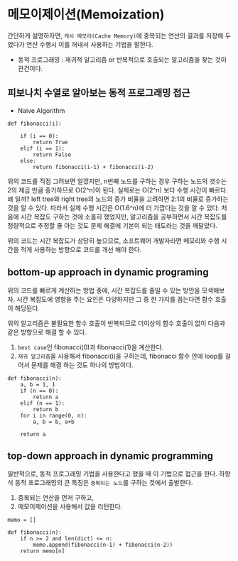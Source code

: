 # 메모이제이션(Memoization)

간단하게 설명하자면, `캐시 메모리(Cache Memory)`에 중복되는 연산의 결과를 저장해 두었다가 연산 수행시 이를 꺼내서 사용하는 기법을 말한다. <br>

- 동적 프로그래밍 : 재귀적 알고리즘 or 반복적으로 호출되는 알고리즘을 찾는 것이 관건이다. <br>

## 피보나치 수열로 알아보는 동적 프로그래밍 접근

- Naive Algorithm

```{.python3}
def fibonacci(i):

    if (i == 0):
        return True
    elif (i == 1):
        return False
    else:
        return fibonacci(i-1) + fibonacci(i-2)
```

위의 코드를 직접 그려보면 알겠지만, n번째 노드를 구하는 경우 구하는 노드의 갯수는 2의 제곱 만큼 증가하므로 O(2^n)이 된다.
실제로는 O(2^n) 보다 수행 시간이 빠르다. 왜 일까? left tree와 right tree의 노드의 증가 비율을 고려하면 2:1의 비율로 증가하는 것을 알 수 있다. 따라서 실제 수행 시간은 O(1.6^n)에 더 가깝다는 것을 알 수 있다. 처음에 시간 복잡도 구하는 것에 소홀히 했었지만, 알고리즘을 공부하면서 시간 복잡도를 정량적으로 추정할 줄 아는 것도 문제 해결에 기본이 되는 태도라는 것을 깨달았다.

위의 코드는 시간 복잡도가 상당히 높으므로, 소프트웨어 개발자라면 메모리와 수행 시간을 적게 사용하는 방향으로 코드를 개선 해야 한다.

## bottom-up approach in dynamic programing

위의 코드를 빠르게 계산하는 방법 중에,
시간 복잡도를 줄일 수 있는 방안을 모색해보자.
시간 복잡도에 영향을 주는 요인은 다양하지만 그 중 한 가지를 꼽는다면 함수 호출이 해당된다.

위의 알고리즘은 불필요한 함수 호출이 반복되므로
더이상의 함수 호출이 없이 다음과 같은 방향으로 해결 할 수 있다.

1. `best case`인 fibonacci(0)과 fibonacci(1)을 계산한다. <br>
2. `재귀 알고리즘`을 사용해서 fibonacci(i)을 구하는데, fibonacci 함수 안에 loop를 걸어서 문제를 해결 하는 것도 하나의 방법이다.

```{.python3}
def fibonacci(n):
    a, b = 1, 1
    if (n == 0):
        return a
    elif (n == 1):
        return b
    for i in range(0, n):
        a, b = b, a+b

    return a
```

## top-down approach in dynamic programming

일반적으로, 동적 프로그래밍 기법을 사용한다고 했을 때 이 기법으로 접근을 한다.
하향식 동적 프로그래밍의 큰 특징은 `중복되는 노드`를 구하는 것에서 출발한다.

1. 중복되는 연산을 먼저 구하고,
2. 메모이제이션을 사용해서 값을 리턴한다.

```{.python3}
memo = []

def fibonacci(n):
    if n >= 2 and len(dict) <= n:
        memo.append(fibonacci(n-1) + fibonacci(n-2))
    return memo[n]
```
